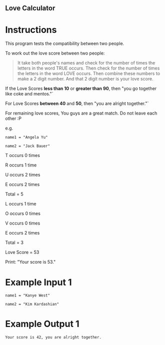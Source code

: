 ## Love Calculator

# Instructions

This program tests the compatibility between two people.  

To work out the love score between two people:

> It take both people's names and check for the number of times the letters in the word TRUE occurs. Then check for the number of times the letters in the word LOVE occurs. Then combine these numbers to make a 2 digit number. And that 2 digit number is your love score.


If the Love Scores **less than 10** or **greater than 90**, then "you go together like coke and mentos."` 

For Love Scores **between 40** and **50**, then "you are alright together."`

For remaining love scores, You guys are a great match. Do not leave each other :P

e.g. 

`name1 = "Angela Yu"`

`name2 = "Jack Bauer"`

T occurs 0 times

R occurs 1 time

U occurs 2 times

E occurs 2 times

Total = 5

L occurs 1 time

O occurs 0 times

V occurs 0 times

E occurs 2 times

Total = 3

Love Score = 53

Print: "Your score is 53."

# Example Input 1

```
name1 = "Kanye West"
```

```
name2 = "Kim Kardashian"
```

# Example Output 1

```
Your score is 42, you are alright together.
```
